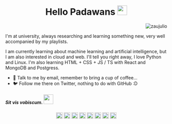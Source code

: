 <h1 align="center">
  Hello Padawans
  <img src="https://media.giphy.com/media/nDg8O2z3Rmk6Y/source.gif" width="30px">
</h1>

<p align="right"> <img src="https://komarev.com/ghpvc/?username=zaujulio&color=blue" alt="zaujulio" /> </p>

I'm at university, always researching and learning something new, very well accompanied by my playlists.

I am currently learning about machine learning and artificial intelligence, but I am also interested in cloud and web. I'll tell you right away, I love Python and Linux. I'm also learning HTML + CSS + JS / TS with React and MongoDB and Postgress.

- 📧 Talk to me by email, remember to bring a cup of coffee...
- 🐦 Follow me there on Twitter, nothing to do with GitHub :D

##### Sit vis vobiscum. <img src="https://media.giphy.com/media/H0YQivUNTuC4f9kEA0/source.gif" width="30px">


<p align="center">
<a href="https://twitter.com/Zau_Galvao?s=09" target="blank"><img align="center" src="https://cdn.jsdelivr.net/npm/simple-icons@3.0.1/icons/twitter.svg" alt="ZauJulio" height="20" width="20" /></a>
<a href="https://www.linkedin.com/in/zaujulio" target="blank"><img align="center" src="https://cdn.jsdelivr.net/npm/simple-icons@3.0.1/icons/linkedin.svg" alt="ZauJulio" height="20" width="20" /></a>
<a href="https://www.facebook.com/ZauJulio" target="blank"><img align="center" src="https://cdn.jsdelivr.net/npm/simple-icons@3.0.1/icons/facebook.svg" alt="ZauJulio" height="20" width="20" /></a>
<a href="https://www.instagram.com/ZauJulio/" target="blank"><img align="center" src="https://cdn.jsdelivr.net/npm/simple-icons@3.0.1/icons/instagram.svg" alt="ZauJulio" height="20" width="20" /></a>
<a href="https://open.spotify.com/user/22h43nfzwiryoykpab2bd76ha?si=r7hAIFhvRUqrQylhZaep7g" target="blank"><img align="center" src="https://cdn.jsdelivr.net/npm/simple-icons@3.0.1/icons/spotify.svg" alt="ZauJulio" height="20" width="20" /></a>
<a href="https://api.whatsapp.com/send?phone=5584998651868&text=Ol%C3%A1%2C%20Hello%2C%20Bonjour%2C%20Hola%2C%20Hallo" target="blank"><img align="center" src="https://cdn.jsdelivr.net/npm/simple-icons@3.0.1/icons/whatsapp.svg" alt="ZauJulio" height="20" width="20" /></a>
<a href="https://t.me/ZauJulio" target="blank"><img align="center" src="https://cdn.jsdelivr.net/npm/simple-icons@3.0.1/icons/telegram.svg" alt="ZauJulio" height="20" width="20" /></a>
<a href="http://zauhdf@gmail.com/" target="blank"><img align="center" src="https://cdn.jsdelivr.net/npm/@internetarchive/icon-email@1.1.3/email.svg" alt="ZauJulio" height="20" width="20" /></a>
</p>

